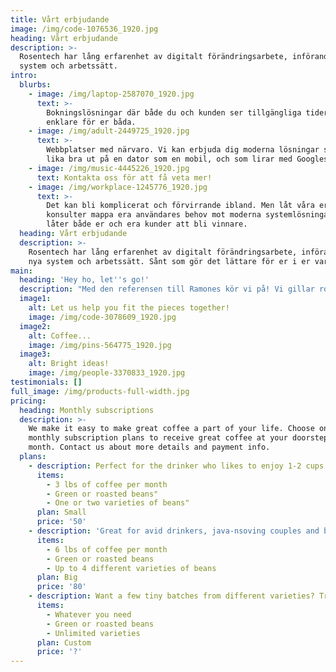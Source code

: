 ```yaml
---
title: Vårt erbjudande
image: /img/code-1076536_1920.jpg
heading: Vårt erbjudande
description: >-
  Rosentech har lång erfarenhet av digitalt förändringsarbete, införande av nya
  system och arbetssätt.
intro:
  blurbs:
    - image: /img/laptop-2587070_1920.jpg
      text: >-
        Bokningslösningar där både du och kunden ser tillgängliga tider. Gör det
        enklare för er båda.
    - image: /img/adult-2449725_1920.jpg
      text: >-
        Webbplatser med närvaro. Vi kan erbjuda dig moderna lösningar som ser
        lika bra ut på en dator som en mobil, och som lirar med Googles verktyg.
    - image: /img/music-4445226_1920.jpg
      text: Kontakta oss för att få veta mer!
    - image: /img/workplace-1245776_1920.jpg
      text: >-
        Det kan bli komplicerat och förvirrande ibland. Men låt våra erfarna
        konsulter mappa era användares behov mot moderna systemlösningar som
        låter både er och era kunder att bli vinnare.
  heading: Vårt erbjudande
  description: >-
    Rosentech har lång erfarenhet av digitalt förändringsarbete, införande av
    nya system och arbetssätt. Sånt som gör det lättare för er i er vardag.
main:
  heading: 'Hey ho, let''s go!'
  description: "Med den referensen till Ramones kör vi på! Vi gillar rock n roll –\_låt oss leverera något till er som också rockar!"
  image1:
    alt: Let us help you fit the pieces together!
    image: /img/code-3078609_1920.jpg
  image2:
    alt: Coffee...
    image: /img/pins-564775_1920.jpg
  image3:
    alt: Bright ideas!
    image: /img/people-3370833_1920.jpg
testimonials: []
full_image: /img/products-full-width.jpg
pricing:
  heading: Monthly subscriptions
  description: >-
    We make it easy to make great coffee a part of your life. Choose one of our
    monthly subscription plans to receive great coffee at your doorstep each
    month. Contact us about more details and payment info.
  plans:
    - description: Perfect for the drinker who likes to enjoy 1-2 cups per day.
      items:
        - 3 lbs of coffee per month
        - Green or roasted beans"
        - One or two varieties of beans"
      plan: Small
      price: '50'
    - description: 'Great for avid drinkers, java-nsoving couples and bigger crowds'
      items:
        - 6 lbs of coffee per month
        - Green or roasted beans
        - Up to 4 different varieties of beans
      plan: Big
      price: '80'
    - description: Want a few tiny batches from different varieties? Try our custom plan
      items:
        - Whatever you need
        - Green or roasted beans
        - Unlimited varieties
      plan: Custom
      price: '?'
---
```


